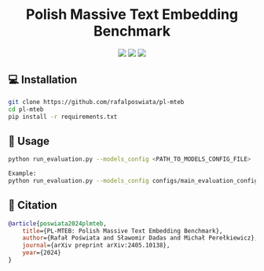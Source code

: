 <h1 align="center">Polish Massive Text Embedding Benchmark </h1>
<p align="center">
    <a href="https://arxiv.org/abs/2405.10138"><img src="https://img.shields.io/badge/arXiv-2405.10138-b31b1b.svg"></a>
    <a href="https://huggingface.co/PL-MTEB"><img src="https://img.shields.io/badge/PL_MTEB-🤗-yellow"></a>
     <a href="https://huggingface.co/spaces/PL-MTEB/leaderboard"><img src="https://img.shields.io/badge/%F0%9F%8F%86-leaderboard-8A2BE2"></a>
</p>

## 💻 Installation

```bash
git clone https://github.com/rafalposwiata/pl-mteb
cd pl-mteb
pip install -r requirements.txt
```

## 🔨 Usage

```bash
python run_evaluation.py --models_config <PATH_TO_MODELS_CONFIG_FILE>

Example:
python run_evaluation.py --models_config configs/main_evaluation_configs.json
```

## 📜 Citation

```bibtex
@article{poswiata2024plmteb,
    title={PL-MTEB: Polish Massive Text Embedding Benchmark},
    author={Rafał Poświata and Sławomir Dadas and Michał Perełkiewicz},
    journal={arXiv preprint arXiv:2405.10138},
    year={2024}
}
```